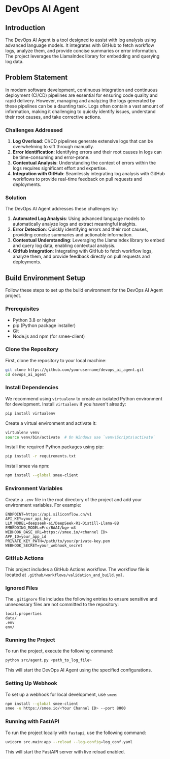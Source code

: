 # DevOps AI Agent

## Introduction

The DevOps AI Agent is a tool designed to assist with log analysis using advanced language models. It integrates with GitHub to fetch workflow logs, analyze them, and provide concise summaries or error information. The project leverages the LlamaIndex library for embedding and querying log data.

## Problem Statement

In modern software development, continuous integration and continuous deployment (CI/CD) pipelines are essential for ensuring code quality and rapid delivery. However, managing and analyzing the logs generated by these pipelines can be a daunting task. Logs often contain a vast amount of information, making it challenging to quickly identify issues, understand their root causes, and take corrective actions.

### Challenges Addressed

1. **Log Overload**: CI/CD pipelines generate extensive logs that can be overwhelming to sift through manually.
2. **Error Identification**: Identifying errors and their root causes in logs can be time-consuming and error-prone.
3. **Contextual Analysis**: Understanding the context of errors within the logs requires significant effort and expertise.
4. **Integration with GitHub**: Seamlessly integrating log analysis with GitHub workflows to provide real-time feedback on pull requests and deployments.

### Solution

The DevOps AI Agent addresses these challenges by:

1. **Automated Log Analysis**: Using advanced language models to automatically analyze logs and extract meaningful insights.
2. **Error Detection**: Quickly identifying errors and their root causes, providing concise summaries and actionable information.
3. **Contextual Understanding**: Leveraging the LlamaIndex library to embed and query log data, enabling contextual analysis.
4. **GitHub Integration**: Integrating with GitHub to fetch workflow logs, analyze them, and provide feedback directly on pull requests and deployments.

## Build Environment Setup

Follow these steps to set up the build environment for the DevOps AI Agent project.

### Prerequisites

- Python 3.8 or higher
- pip (Python package installer)
- Git
- Node.js and npm (for smee-client)

### Clone the Repository

First, clone the repository to your local machine:

```sh
git clone https://github.com/yourusername/devops_ai_agent.git
cd devops_ai_agent
```

### Install Dependencies

We recommend using `virtualenv` to create an isolated Python environment for development. Install `virtualenv` if you haven't already:

```sh
pip install virtualenv
```

Create a virtual environment and activate it:

```sh
virtualenv venv
source venv/bin/activate  # On Windows use `venv\Scripts\activate`
```

Install the required Python packages using pip:

```sh
pip install -r requirements.txt
```

Install smee via npm:

```sh
npm install --global smee-client
```

### Environment Variables

Create a `.env` file in the root directory of the project and add your environment variables. For example:

```env
ENDPOINT=https://api.siliconflow.cn/v1
API_KEY=your_api_key
LLM_MODEL=deepseek-ai/DeepSeek-R1-Distill-Llama-8B
EMBEDDING_MODEL=Pro/BAAI/bge-m3
WEBHOOK_BASE_URL=https://smee.io/<channel ID>
APP_ID=your_app_id
PRIVATE_KEY_PATH=/path/to/your/private-key.pem
WEBHOOK_SECRET=your_webhook_secret
```

### GitHub Actions

This project includes a GitHub Actions workflow. The workflow file is located at `.github/workflows/validation_and_build.yml`.

### Ignored Files

The `.gitignore` file includes the following entries to ensure sensitive and unnecessary files are not committed to the repository:

```ignore
local.properties
data/
.env
env/
```

### Running the Project

To run the project, execute the following command:

```sh
python src/agent.py <path_to_log_file>
```

This will start the DevOps AI Agent using the specified configurations.

### Setting Up Webhook

To set up a webhook for local development, use `smee`:

```sh
npm install --global smee-client
smee -u https://smee.io/<Your Channel ID> --port 8000
```

### Running with FastAPI

To run the project locally with `fastapi`, use the following command:

```sh
uvicorn src.main:app --reload --log-config=log_conf.yaml
```

This will start the FastAPI server with live reload enabled.

